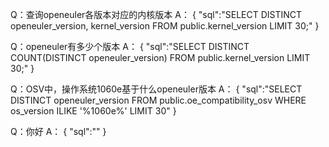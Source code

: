 Q：查询openeuler各版本对应的内核版本
A：
{
    "sql":"SELECT DISTINCT openeuler_version, kernel_version FROM public.kernel_version LIMIT 30;"
}

Q：openeuler有多少个版本
A：
{
    "sql":"SELECT DISTINCT COUNT(DISTINCT openeuler_version) FROM public.kernel_version LIMIT 30;"
}

Q：OSV中，操作系统1060e基于什么openeuler版本
A：
{
    "sql":"SELECT DISTINCT openeuler_version FROM public.oe_compatibility_osv WHERE os_version ILIKE '%1060e%' LIMIT 30"
}

Q：你好
A：
{
    "sql":""
}
